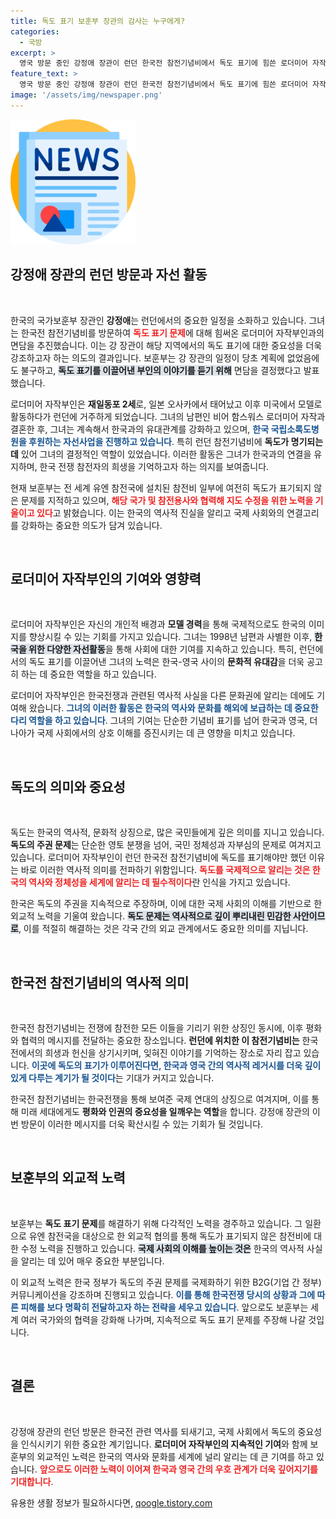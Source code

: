 ```yaml
---
title: 독도 표기 보훈부 장관의 감사는 누구에게?
categories:
  - 국방
excerpt: >
  영국 방문 중인 강정애 장관이 런던 한국전 참전기념비에서 독도 표기에 힘쓴 로더미어 자작부인과 만난다. 자타공인 독도 수호자로서의 그녀의 노력과 감동적인 이야기가 펼쳐질 예정이다!
feature_text: >
  영국 방문 중인 강정애 장관이 런던 한국전 참전기념비에서 독도 표기에 힘쓴 로더미어 자작부인과 만난다. 자타공인 독도 수호자로서의 그녀의 노력과 감동적인 이야기가 펼쳐질 예정이다!
image: '/assets/img/newspaper.png'
---
```


<p><img src="/assets/img/newspaper.png" alt="kimp 속보" /></p>

<h2 data-ke-size="size26">강정애 장관의 런던 방문과 자선 활동</h2>

<p data-ke-size="size16">&nbsp;</p>

<p>한국의 국가보훈부 장관인 <b>강정애</b>는 런던에서의 중요한 일정을 소화하고 있습니다. 그녀는 한국전 참전기념비를 방문하여 <b><span style="color: #ee2323;">독도 표기 문제</span></b>에 대해 힘써온 로더미어 자작부인과의 면담을 추진했습니다. 이는 강 장관이 해당 지역에서의 독도 표기에 대한 중요성을 더욱 강조하고자 하는 의도의 결과입니다. 보훈부는 강 장관의 일정이 당초 계획에 없었음에도 불구하고, <b><span style="background-color: #21538527;">독도 표기를 이끌어낸 부인의 이야기를 듣기 위해</span></b> 면담을 결정했다고 발표했습니다.</p>

<p>로더미어 자작부인은 <b>재일동포 2세</b>로, 일본 오사카에서 태어났고 이후 미국에서 모델로 활동하다가 런던에 거주하게 되었습니다. 그녀의 남편인 비어 함스워스 로더미어 자작과 결혼한 후, 그녀는 계속해서 한국과의 유대관계를 강화하고 있으며, <b><span style="color: #1a5490;">한국 국립소록도병원을 후원하는 자선사업을 진행하고 있습니다</span></b>. 특히 런던 참전기념비에 <b>독도가 명기되는 데</b> 있어 그녀의 결정적인 역할이 있었습니다. 이러한 활동은 그녀가 한국과의 연결을 유지하며, 한국 전쟁 참전자의 희생을 기억하고자 하는 의지를 보여줍니다.</p>

<p>현재 보훈부는 전 세계 유엔 참전국에 설치된 참전비 일부에 여전히 독도가 표기되지 않은 문제를 지적하고 있으며, <b><span style="color: #ee2323;">해당 국가 및 참전용사와 협력해 지도 수정을 위한 노력을 기울이고 있다</span></b>고 밝혔습니다. 이는 한국의 역사적 진실을 알리고 국제 사회와의 연결고리를 강화하는 중요한 의도가 담겨 있습니다.</p>

<p data-ke-size="size16">&nbsp;</p>

<h2 data-ke-size="size26">로더미어 자작부인의 기여와 영향력</h2>

<p data-ke-size="size16">&nbsp;</p>

<p>로더미어 자작부인은 자신의 개인적 배경과 <b>모델 경력</b>을 통해 국제적으로도 한국의 이미지를 향상시킬 수 있는 기회를 가지고 있습니다. 그녀는 1998년 남편과 사별한 이후, <b><span style="background-color: #21538527;">한국을 위한 다양한 자선활동</span></b>을 통해 사회에 대한 기여를 지속하고 있습니다. 특히, 런던에서의 독도 표기를 이끌어낸 그녀의 노력은 한국-영국 사이의 <b>문화적 유대감</b>을 더욱 공고히 하는 데 중요한 역할을 하고 있습니다.</p>

<p>로더미어 자작부인은 한국전쟁과 관련된 역사적 사실을 다른 문화권에 알리는 데에도 기여해 왔습니다. <b><span style="color: #1a5490;">그녀의 이러한 활동은 한국의 역사와 문화를 해외에 보급하는 데 중요한 다리 역할을 하고 있습니다</span></b>. 그녀의 기여는 단순한 기념비 표기를 넘어 한국과 영국, 더 나아가 국제 사회에서의 상호 이해를 증진시키는 데 큰 영향을 미치고 있습니다.</p>

<p data-ke-size="size16">&nbsp;</p>

<h2 data-ke-size="size26">독도의 의미와 중요성</h2>

<p data-ke-size="size16">&nbsp;</p>

<p>독도는 한국의 역사적, 문화적 상징으로, 많은 국민들에게 깊은 의미를 지니고 있습니다. <b>독도의 주권 문제</b>는 단순한 영토 분쟁을 넘어, 국민 정체성과 자부심의 문제로 여겨지고 있습니다. 로더미어 자작부인이 런던 한국전 참전기념비에 독도를 표기해야만 했던 이유는 바로 이러한 역사적 의미를 전파하기 위함입니다. <b><span style="color: #ee2323;">독도를 국제적으로 알리는 것은 한국의 역사와 정체성을 세계에 알리는 데 필수적이다</span></b>란 인식을 가지고 있습니다.</p>

<p>한국은 독도의 주권을 지속적으로 주장하며, 이에 대한 국제 사회의 이해를 기반으로 한 외교적 노력을 기울여 왔습니다. <b><span style="background-color: #21538527;">독도 문제는 역사적으로 깊이 뿌리내린 민감한 사안이므로</span></b>, 이를 적절히 해결하는 것은 각국 간의 외교 관계에서도 중요한 의미를 지닙니다.</p>

<p data-ke-size="size16">&nbsp;</p>

<h2 data-ke-size="size26">한국전 참전기념비의 역사적 의미</h2>

<p data-ke-size="size16">&nbsp;</p>

<p>한국전 참전기념비는 전쟁에 참전한 모든 이들을 기리기 위한 상징인 동시에, 이후 평화와 협력의 메시지를 전달하는 중요한 장소입니다. <b>런던에 위치한 이 참전기념비는</b> 한국전에서의 희생과 헌신을 상기시키며, 잊혀진 이야기를 기억하는 장소로 자리 잡고 있습니다. <b><span style="color: #1a5490;">이곳에 독도의 표기가 이루어진다면, 한국과 영국 간의 역사적 레거시를 더욱 깊이 있게 다루는 계기가 될 것이다</span></b>는 기대가 커지고 있습니다.</p>

<p>한국전 참전기념비는 한국전쟁을 통해 보여준 국제 연대의 상징으로 여겨지며, 이를 통해 미래 세대에게도 <b>평화와 인권의 중요성을 일깨우는 역할</b>을 합니다. 강정애 장관의 이번 방문이 이러한 메시지를 더욱 확산시킬 수 있는 기회가 될 것입니다.</p>

<p data-ke-size="size16">&nbsp;</p>

<h2 data-ke-size="size26">보훈부의 외교적 노력</h2>

<p data-ke-size="size16">&nbsp;</p>

<p>보훈부는 <b>독도 표기 문제</b>를 해결하기 위해 다각적인 노력을 경주하고 있습니다. 그 일환으로 유엔 참전국을 대상으로 한 외교적 협의를 통해 독도가 표기되지 않은 참전비에 대한 수정 노력을 진행하고 있습니다. <b><span style="background-color: #21538527;">국제 사회의 이해를 높이는 것은</span></b> 한국의 역사적 사실을 알리는 데 있어 매우 중요한 부분입니다.</p>

<p>이 외교적 노력은 한국 정부가 독도의 주권 문제를 국제화하기 위한 B2G(기업 간 정부) 커뮤니케이션을 강조하며 진행되고 있습니다. <b><span style="color: #1a5490;">이를 통해 한국전쟁 당시의 상황과 그에 따른 피해를 보다 명확히 전달하고자 하는 전략을 세우고 있습니다</span></b>. 앞으로도 보훈부는 세계 여러 국가와의 협력을 강화해 나가며, 지속적으로 독도 표기 문제를 주장해 나갈 것입니다.</p>

<p data-ke-size="size16">&nbsp;</p>

<h2 data-ke-size="size26">결론</h2>

<p data-ke-size="size16">&nbsp;</p>

<p>강정애 장관의 런던 방문은 한국전 관련 역사를 되새기고, 국제 사회에서 독도의 중요성을 인식시키기 위한 중요한 계기입니다. <b>로더미어 자작부인의 지속적인 기여</b>와 함께 보훈부의 외교적인 노력은 한국의 역사와 문화를 세계에 널리 알리는 데 큰 기여를 하고 있습니다. <b><span style="color: #ee2323;">앞으로도 이러한 노력이 이어져 한국과 영국 간의 우호 관계가 더욱 깊어지기를 기대합니다</span></b>.</p>
유용한 생활 정보가 필요하시다면, <a href="https://qoogle.tistory.com" rel="dofollow">qoogle.tistory.com</a>



